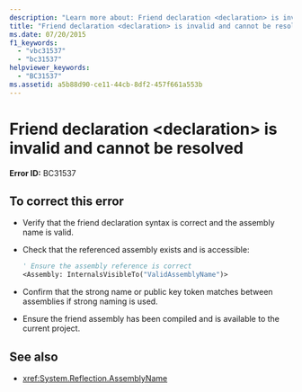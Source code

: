 ```yaml
---
description: "Learn more about: Friend declaration <declaration> is invalid and cannot be resolved"
title: "Friend declaration <declaration> is invalid and cannot be resolved"
ms.date: 07/20/2015
f1_keywords:
  - "vbc31537"
  - "bc31537"
helpviewer_keywords:
  - "BC31537"
ms.assetid: a5b88d90-ce11-44cb-8df2-457f661a553b
---
```

# Friend declaration \<declaration> is invalid and cannot be resolved

**Error ID:** BC31537

## To correct this error

- Verify that the friend declaration syntax is correct and the assembly name is valid.
- Check that the referenced assembly exists and is accessible:

   ```vb
   ' Ensure the assembly reference is correct
   <Assembly: InternalsVisibleTo("ValidAssemblyName")>
   ```

- Confirm that the strong name or public key token matches between assemblies if strong naming is used.
- Ensure the friend assembly has been compiled and is available to the current project.

## See also

- <xref:System.Reflection.AssemblyName>
